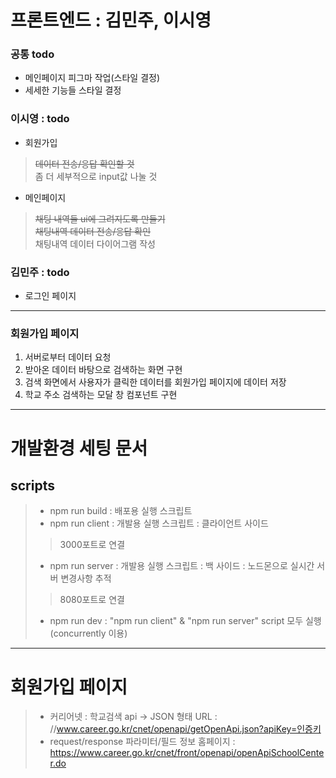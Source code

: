 # 프론트엔드 : 김민주, 이시영      

### 공통 todo
* 메인페이지 피그마 작업(스타일 결정)
* 세세한 기능들 스타일 결정


### 이시영 : todo
* 회원가입
> ~~데이터 전송/응답 확인할 것~~    
좀 더 세부적으로 input값 나눌 것       

* 메인페이지
> ~~채팅 내역들 ui에 그려지도록 만들기~~     
~~채팅내역 데이터 전송/응답 확인~~    
채팅내역 데이터 다이어그램 작성     


### 김민주 : todo 
* 로그인 페이지

--- 
### 회원가입 페이지
1. 서버로부터 데이터 요청
2. 받아온 데이터 바탕으로 검색하는 화면 구현
3. 검색 화면에서 사용자가 클릭한 데이터를 회원가입 페이지에 데이터 저장
4. 학교 주소 검색하는 모달 창 컴포넌트 구현
***    
# 개발환경 세팅 문서
## scripts    
> * npm run build : 배포용 실행 스크립트
> * npm run client : 개발용 실행 스크립트 : 클라이언트 사이드
> > 3000포트로 연결
> * npm run server : 개발용 실행 스크립트 : 백 사이드 : 노드몬으로 실시간 서버 변경사항 추적
> > 8080포트로 연결
> * npm run dev : "npm run client" & "npm run server" script 모두 실행(concurrently 이용)
***    
# 회원가입 페이지
> * 커리어넷 : 학교검색 api -> JSON 형태 URL : //www.career.go.kr/cnet/openapi/getOpenApi.json?apiKey=인증키
> * request/response 파라미터/필드 정보 홈페이지 : https://www.career.go.kr/cnet/front/openapi/openApiSchoolCenter.do
